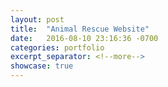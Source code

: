 ```yaml
---
layout: post
title:  "Animal Rescue Website"
date:   2016-08-10 23:16:36 -0700
categories: portfolio
excerpt_separator: <!--more-->
showcase: true
---
```


<!--more-->
